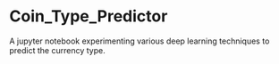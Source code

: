 # Coin_Type_Predictor
A jupyter notebook experimenting various deep learning techniques to predict the currency type.
